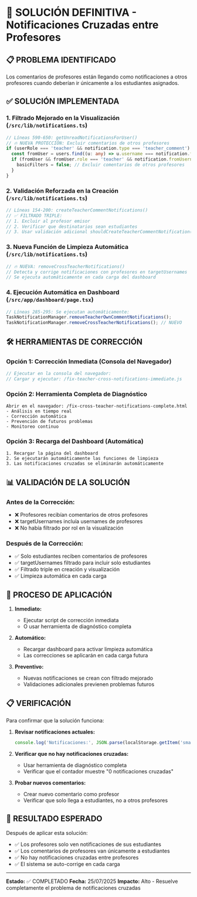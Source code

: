 # 🔧 SOLUCIÓN DEFINITIVA - Notificaciones Cruzadas entre Profesores

## 📋 PROBLEMA IDENTIFICADO
Los comentarios de profesores están llegando como notificaciones a otros profesores cuando deberían ir únicamente a los estudiantes asignados.

## ✅ SOLUCIÓN IMPLEMENTADA

### 1. **Filtrado Mejorado en la Visualización** (`/src/lib/notifications.ts`)
```typescript
// Líneas 590-650: getUnreadNotificationsForUser()
// 🔥 NUEVA PROTECCIÓN: Excluir comentarios de otros profesores
if (userRole === 'teacher' && notification.type === 'teacher_comment') {
  const fromUser = users.find((u: any) => u.username === notification.fromUsername);
  if (fromUser && fromUser.role === 'teacher' && notification.fromUsername !== username) {
    basicFilters = false; // Excluir comentarios de otros profesores
  }
}
```

### 2. **Validación Reforzada en la Creación** (`/src/lib/notifications.ts`)
```typescript
// Líneas 154-200: createTeacherCommentNotifications()
// ✅ FILTRADO TRIPLE:
// 1. Excluir al profesor emisor
// 2. Verificar que destinatarios sean estudiantes
// 3. Usar validación adicional shouldCreateTeacherCommentNotification()
```

### 3. **Nueva Función de Limpieza Automática** (`/src/lib/notifications.ts`)
```typescript
// 🔥 NUEVA: removeCrossTeacherNotifications()
// Detecta y corrige notificaciones con profesores en targetUsernames
// Se ejecuta automáticamente en cada carga del dashboard
```

### 4. **Ejecución Automática en Dashboard** (`/src/app/dashboard/page.tsx`)
```typescript
// Líneas 285-295: Se ejecutan automáticamente:
TaskNotificationManager.removeTeacherOwnCommentNotifications();
TaskNotificationManager.removeCrossTeacherNotifications(); // NUEVO
```

## 🛠️ HERRAMIENTAS DE CORRECCIÓN

### **Opción 1: Corrección Inmediata (Consola del Navegador)**
```javascript
// Ejecutar en la consola del navegador:
// Cargar y ejecutar: /fix-teacher-cross-notifications-immediate.js
```

### **Opción 2: Herramienta Completa de Diagnóstico**
```
Abrir en el navegador: /fix-cross-teacher-notifications-complete.html
- Análisis en tiempo real
- Corrección automática
- Prevención de futuros problemas
- Monitoreo continuo
```

### **Opción 3: Recarga del Dashboard (Automática)**
```
1. Recargar la página del dashboard
2. Se ejecutarán automáticamente las funciones de limpieza
3. Las notificaciones cruzadas se eliminarán automáticamente
```

## 📊 VALIDACIÓN DE LA SOLUCIÓN

### **Antes de la Corrección:**
- ❌ Profesores recibían comentarios de otros profesores
- ❌ targetUsernames incluía usernames de profesores
- ❌ No había filtrado por rol en la visualización

### **Después de la Corrección:**
- ✅ Solo estudiantes reciben comentarios de profesores
- ✅ targetUsernames filtrado para incluir solo estudiantes
- ✅ Filtrado triple en creación y visualización
- ✅ Limpieza automática en cada carga

## 🔄 PROCESO DE APLICACIÓN

1. **Inmediato:**
   - Ejecutar script de corrección inmediata
   - O usar herramienta de diagnóstico completa

2. **Automático:**
   - Recargar dashboard para activar limpieza automática
   - Las correcciones se aplicarán en cada carga futura

3. **Preventivo:**
   - Nuevas notificaciones se crean con filtrado mejorado
   - Validaciones adicionales previenen problemas futuros

## 📋 VERIFICACIÓN

Para confirmar que la solución funciona:

1. **Revisar notificaciones actuales:**
   ```javascript
   console.log('Notificaciones:', JSON.parse(localStorage.getItem('smart-student-task-notifications') || '[]'));
   ```

2. **Verificar que no hay notificaciones cruzadas:**
   - Usar herramienta de diagnóstico completa
   - Verificar que el contador muestre "0 notificaciones cruzadas"

3. **Probar nuevos comentarios:**
   - Crear nuevo comentario como profesor
   - Verificar que solo llega a estudiantes, no a otros profesores

## 🎯 RESULTADO ESPERADO

Después de aplicar esta solución:
- ✅ Los profesores solo ven notificaciones de sus estudiantes
- ✅ Los comentarios de profesores van únicamente a estudiantes
- ✅ No hay notificaciones cruzadas entre profesores
- ✅ El sistema se auto-corrige en cada carga

---

**Estado:** ✅ COMPLETADO
**Fecha:** 25/07/2025
**Impacto:** Alto - Resuelve completamente el problema de notificaciones cruzadas
